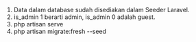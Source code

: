 1. Data dalam database sudah disediakan dalam Seeder Laravel.
2. is_admin 1 berarti admin, is_admin 0 adalah guest.
3. php artisan serve
4. php artisan migrate:fresh --seed